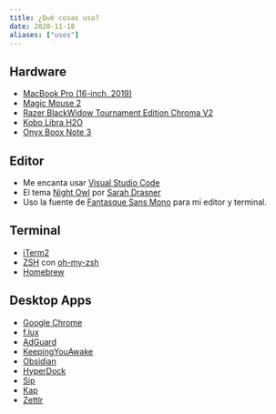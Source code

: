 ```yaml
---
title: ¿Qué cosas uso?
date: 2020-11-18
aliases: ["uses"]
---
```


## Hardware
- [MacBook Pro (16-inch, 2019)](https://www.apple.com/mx/macbook-pro-16/)
- [Magic Mouse 2](https://www.apple.com/mx/shop/product/MLA02LZ/A/magic-mouse-2-color-plata)
- [Razer BlackWidow Tournament Edition Chroma V2](https://www.razer.com/gaming-keyboards/razer-blackwidow-tournament-edition-chroma-v2/RZ03-02190700-R3M1)
- [Kobo Libra H2O](https://us.kobobooks.com/products/kobo-libra-h2o)
- [Onyx Boox Note 3](https://www.boox.com/note3/)

## Editor
- Me encanta usar [Visual Studio Code](https://code.visualstudio.com/)
- El tema [Night Owl](https://marketplace.visualstudio.com/items?itemName=sdras.night-owl&WT.mc_id=twitter-social-sdras) por [Sarah Drasner](https://twitter.com/sarah_edo)
- Uso la fuente de [Fantasque Sans Mono](https://github.com/belluzj/fantasque-sans) para mi editor y terminal.

## Terminal
- [iTerm2](https://www.iterm2.com/)
- [ZSH](https://en.wikipedia.org/wiki/Z_shell) con [oh-my-zsh](https://github.com/ohmyzsh/ohmyzsh)
- [Homebrew](https://brew.sh/)

## Desktop Apps
- [Google Chrome](https://www.google.com/chrome/)
- [f.lux](https://justgetflux.com/)
- [AdGuard](https://adguard.com/en/welcome.html)
- [KeepingYouAwake](https://github.com/newmarcel/KeepingYouAwake)
- [Obsidian](https://obsidian.md/)
- [HyperDock](https://bahoom.com/hyperdock)
- [Sip](https://sipapp.io/)
- [Kap](https://getkap.co/)
- [Zettlr](https://www.zettlr.com/)

